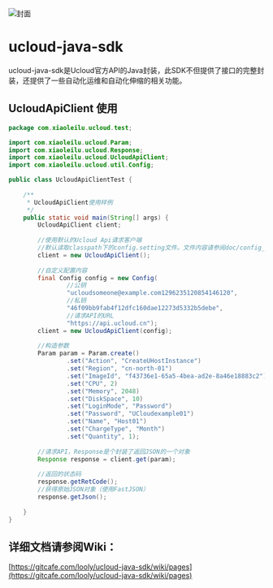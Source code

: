 ![封面](https://gitcafe-image.b0.upaiyun.com/c6f592a6a94231bd62b5da91510dcf0a.jpg)

# ucloud-java-sdk
ucloud-java-sdk是Ucloud官方API的Java封装，此SDK不但提供了接口的完整封装，还提供了一些自动化运维和自动化伸缩的相关功能。


## UcloudApiClient 使用
```Java
package com.xiaoleilu.ucloud.test;

import com.xiaoleilu.ucloud.Param;
import com.xiaoleilu.ucloud.Response;
import com.xiaoleilu.ucloud.UcloudApiClient;
import com.xiaoleilu.ucloud.util.Config;

public class UcloudApiClientTest {
	
	/**
	 * UcloudApiClient使用样例
	 */
	public static void main(String[] args) {
		UcloudApiClient client;
		
		//使用默认的Ucloud Api请求客户端
		//默认读取classpath下的config.setting文件。文件内容请参阅doc/config_sample.setting
		client = new UcloudApiClient();
		
		//自定义配置内容
		final Config config = new Config(
				//公钥
				"ucloudsomeone@example.com1296235120854146120", 
				//私钥
				"46f09bb9fab4f12dfc160dae12273d5332b5debe", 
				//请求API的URL
				"https://api.ucloud.cn");
		client = new UcloudApiClient(config);
		
		//构造参数
		Param param = Param.create()
				.set("Action", "CreateUHostInstance")
				.set("Region", "cn-north-01")
				.set("ImageId", "f43736e1-65a5-4bea-ad2e-8a46e18883c2")
				.set("CPU", 2)
				.set("Memory", 2048)
				.set("DiskSpace", 10)
				.set("LoginMode", "Password")
				.set("Password", "UCloudexample01")
				.set("Name", "Host01")
				.set("ChargeType", "Month")
				.set("Quantity", 1);
		
		//请求API，Response是个封装了返回JSON的一个对象
		Response response = client.get(param);
		
		//返回的状态码
		response.getRetCode();
		//获得原始JSON对象（使用FastJSON）
		response.getJson();
		
	}
}
```

## 详细文档请参阅Wiki：

[https://gitcafe.com/looly/ucloud-java-sdk/wiki/pages](https://gitcafe.com/looly/ucloud-java-sdk/wiki/pages)